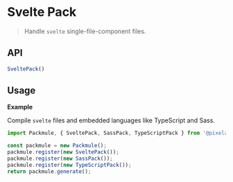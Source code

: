# Svelte Pack
> Handle `svelte` single-file-component files.

## API
```ts
SveltePack()
```

## Usage

**Example**

Compile `svelte` files and embedded languages like TypeScript and Sass.

```ts
import Packmule, { SveltePack, SassPack, TypeScriptPack } from '@pixelart/packmule';

const packmule = new Packmule();
packmule.register(new SveltePack());
packmule.register(new SassPack());
packmule.register(new TypeScriptPack());
return packmule.generate();
```
